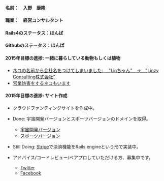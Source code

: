 #### 名前：　入野　康隆

#### 職業：　経営コンサルタント

#### Rails4のステータス：ほんば

#### Githubのステータス：ほんば

#### 2015年目標の進捗: 一緒に暮らしている動物もしくは植物
  * [ネコの名前から会社名をつけてしまいました: 　"Linちゃん"　→　"Linzy Consulting株式会社"](https://drive.google.com/file/d/0B0WiRDlWb_H0YjAtQ1E1cWpMaWs/view?usp=sharing "Name Linzy Consulting after Lin-chan")
  * [営業妨害をするネコもいます](https://drive.google.com/file/d/0B0WiRDlWb_H0ckZFaWZtYlBWMVk/view?usp=sharing "Qoo-chan on sabotage")

#### 2015年目標の進捗: サイト作成
* クラウドファンディングサイトを作成中。

* Done: 
  宇宙開発バージョンとスポーツバージョンのドメインを取得。
  * [宇宙開発バージョン](http://www.spacefund.info/en/hello "Space Fund")
  * [スポーツバージョン](http://www.sportsfund.info/ja/hello "Sports Fund")

* Still Doing: 
  [Stripe](https://stripe.com/japan "Stripe")で決済機能をRails engineという形で実装中。

* アドバイス/コードレビュー/ペアプロしていただける方、募集中です。
  * [Twitter](https://twitter.com/Yasu_Irino "Irino's Twitter")
  * [Facebook](https://www.facebook.com/irinoyasu "Irino's Facebook")
